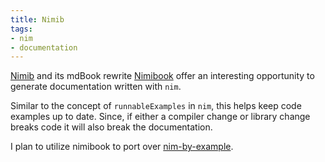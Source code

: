 ```yaml
---
title: Nimib
tags:
- nim
- documentation
---
```


[Nimib] and its mdBook rewrite [Nimibook] offer an interesting opportunity to generate documentation written with `nim`.

Similar to the concept of `runnableExamples` in `nim`, this helps keep code examples up to date.
Since, if either a compiler change or library change breaks code it will also break the documentation.

I plan to utilize nimibook to port over [nim-by-example](https://nim-by-example.github.io).

[Nimib]: https://github.com/pietroppeter/nimib
[Nimibook]: https://github.com/pietroppeter/nimibook
